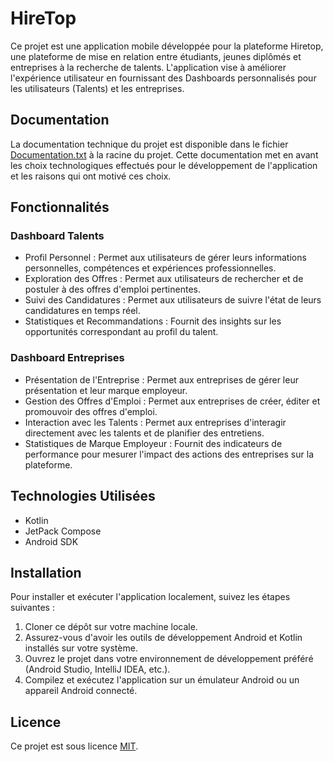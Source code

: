 # HireTop

Ce projet est une application mobile développée pour la plateforme Hiretop, une plateforme de mise en relation entre étudiants, jeunes diplômés et entreprises à la recherche de talents. L'application vise à améliorer l'expérience utilisateur en fournissant des Dashboards personnalisés pour les utilisateurs (Talents) et les entreprises.

## Documentation

La documentation technique du projet est disponible dans le fichier [Documentation.txt](Documentation.txt) à la racine du projet. Cette documentation met en avant les choix technologiques effectués pour le développement de l'application et les raisons qui ont motivé ces choix.

## Fonctionnalités

### Dashboard Talents
- Profil Personnel : Permet aux utilisateurs de gérer leurs informations personnelles, compétences et expériences professionnelles.
- Exploration des Offres : Permet aux utilisateurs de rechercher et de postuler à des offres d'emploi pertinentes.
- Suivi des Candidatures : Permet aux utilisateurs de suivre l'état de leurs candidatures en temps réel.
- Statistiques et Recommandations : Fournit des insights sur les opportunités correspondant au profil du talent.

### Dashboard Entreprises
- Présentation de l'Entreprise : Permet aux entreprises de gérer leur présentation et leur marque employeur.
- Gestion des Offres d'Emploi : Permet aux entreprises de créer, éditer et promouvoir des offres d'emploi.
- Interaction avec les Talents : Permet aux entreprises d'interagir directement avec les talents et de planifier des entretiens.
- Statistiques de Marque Employeur : Fournit des indicateurs de performance pour mesurer l'impact des actions des entreprises sur la plateforme.

## Technologies Utilisées

- Kotlin
- JetPack Compose
- Android SDK

## Installation

Pour installer et exécuter l'application localement, suivez les étapes suivantes :

1. Cloner ce dépôt sur votre machine locale.
2. Assurez-vous d'avoir les outils de développement Android et Kotlin installés sur votre système.
3. Ouvrez le projet dans votre environnement de développement préféré (Android Studio, IntelliJ IDEA, etc.).
4. Compilez et exécutez l'application sur un émulateur Android ou un appareil Android connecté.

## Licence

Ce projet est sous licence [MIT](LICENSE).
